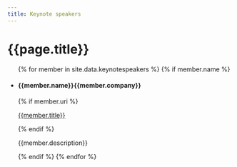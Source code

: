 ```yaml
---
title: Keynote speakers
---
```

# {{page.title}}

<div class="keynote-full">
	<ul>
	{% for member in site.data.keynotespeakers %}
		{% if member.name %}
		<li>
			<div style="background-image: url(/assets/images/keynotes/{{member.image | default: 'owasp_logo.png'}});{{member.style}};"></div>
			<h4><strong>{{member.name}}</strong>{{member.company}}</h4>
			{% if member.uri %}<p><a href="{{member.uri}}">{{member.title}}</a></p>{% endif %}
			<p>
				{{member.description}}
			</p>
		</li>
		{% endif %}
	{% endfor %}
	</ul>
</div>